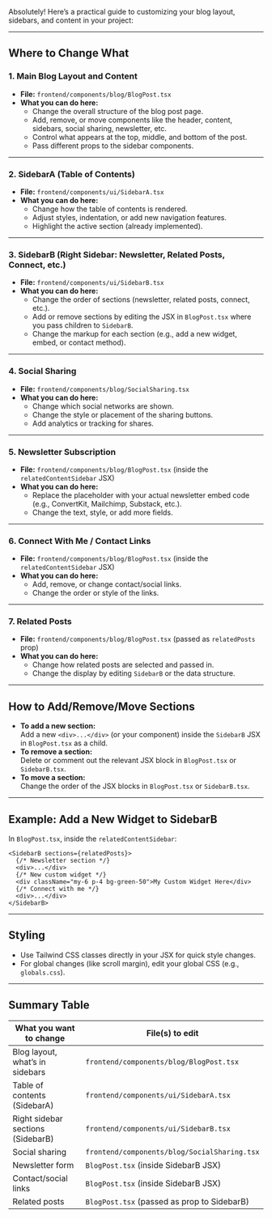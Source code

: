 Absolutely! Here’s a practical guide to customizing your blog layout, sidebars, and content in your project:

---

## **Where to Change What**

### 1. **Main Blog Layout and Content**
- **File:** `frontend/components/blog/BlogPost.tsx`
- **What you can do here:**
  - Change the overall structure of the blog post page.
  - Add, remove, or move components like the header, content, sidebars, social sharing, newsletter, etc.
  - Control what appears at the top, middle, and bottom of the post.
  - Pass different props to the sidebar components.

---

### 2. **SidebarA (Table of Contents)**
- **File:** `frontend/components/ui/SidebarA.tsx`
- **What you can do here:**
  - Change how the table of contents is rendered.
  - Adjust styles, indentation, or add new navigation features.
  - Highlight the active section (already implemented).

---

### 3. **SidebarB (Right Sidebar: Newsletter, Related Posts, Connect, etc.)**
- **File:** `frontend/components/ui/SidebarB.tsx`
- **What you can do here:**
  - Change the order of sections (newsletter, related posts, connect, etc.).
  - Add or remove sections by editing the JSX in `BlogPost.tsx` where you pass children to `SidebarB`.
  - Change the markup for each section (e.g., add a new widget, embed, or contact method).

---

### 4. **Social Sharing**
- **File:** `frontend/components/blog/SocialSharing.tsx`
- **What you can do here:**
  - Change which social networks are shown.
  - Change the style or placement of the sharing buttons.
  - Add analytics or tracking for shares.

---

### 5. **Newsletter Subscription**
- **File:** `frontend/components/blog/BlogPost.tsx` (inside the `relatedContentSidebar` JSX)
- **What you can do here:**
  - Replace the placeholder with your actual newsletter embed code (e.g., ConvertKit, Mailchimp, Substack, etc.).
  - Change the text, style, or add more fields.

---

### 6. **Connect With Me / Contact Links**
- **File:** `frontend/components/blog/BlogPost.tsx` (inside the `relatedContentSidebar` JSX)
- **What you can do here:**
  - Add, remove, or change contact/social links.
  - Change the order or style of the links.

---

### 7. **Related Posts**
- **File:** `frontend/components/blog/BlogPost.tsx` (passed as `relatedPosts` prop)
- **What you can do here:**
  - Change how related posts are selected and passed in.
  - Change the display by editing `SidebarB` or the data structure.

---

## **How to Add/Remove/Move Sections**

- **To add a new section:**  
  Add a new `<div>...</div>` (or your component) inside the `SidebarB` JSX in `BlogPost.tsx` as a child.
- **To remove a section:**  
  Delete or comment out the relevant JSX block in `BlogPost.tsx` or `SidebarB.tsx`.
- **To move a section:**  
  Change the order of the JSX blocks in `BlogPost.tsx` or `SidebarB.tsx`.

---

## **Example: Add a New Widget to SidebarB**

In `BlogPost.tsx`, inside the `relatedContentSidebar`:

```tsx
<SidebarB sections={relatedPosts}>
  {/* Newsletter section */}
  <div>...</div>
  {/* New custom widget */}
  <div className="my-6 p-4 bg-green-50">My Custom Widget Here</div>
  {/* Connect with me */}
  <div>...</div>
</SidebarB>
```

---

## **Styling**

- Use Tailwind CSS classes directly in your JSX for quick style changes.
- For global changes (like scroll margin), edit your global CSS (e.g., `globals.css`).

---

## **Summary Table**

| What you want to change         | File(s) to edit                                 |
|---------------------------------|-------------------------------------------------|
| Blog layout, what’s in sidebars | `frontend/components/blog/BlogPost.tsx`         |
| Table of contents (SidebarA)    | `frontend/components/ui/SidebarA.tsx`           |
| Right sidebar sections (SidebarB)| `frontend/components/ui/SidebarB.tsx`           |
| Social sharing                  | `frontend/components/blog/SocialSharing.tsx`    |
| Newsletter form                 | `BlogPost.tsx` (inside SidebarB JSX)            |
| Contact/social links            | `BlogPost.tsx` (inside SidebarB JSX)            |
| Related posts                   | `BlogPost.tsx` (passed as prop to SidebarB)     |
